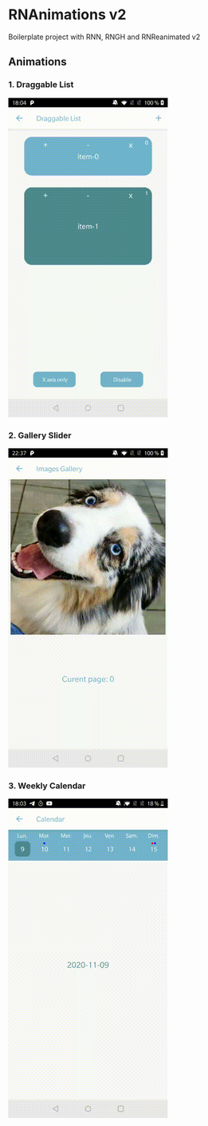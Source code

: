 # RNAnimations v2


Boilerplate project with RNN, RNGH and RNReanimated v2


## Animations  

### 1. Draggable List

![video](./gifs/draggable.gif)  


### 2. Gallery Slider

![video](./gifs/gallery.gif)  

### 3. Weekly Calendar

![video](./gifs/weeklyCalendar.gif)  